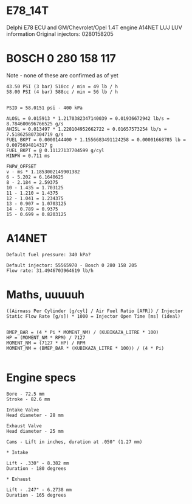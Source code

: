 # E78_14T

Delphi E78 ECU and GM/Chevrolet/Opel 1.4T engine A14NET LUJ LUV information
Original injectors: 0280158205

# BOSCH 0 280 158 117
Note - none of these are confirmed as of yet

```
43.50 PSI (3 bar) 510cc / min = 49 lb / h
58.00 PSI (4 bar) 588cc / min = 56 lb / h


PSID = 58.0151 psi - 400 kPa

ALOSL = 0.015913 * 1.2170382347140039 = 0.01936672942 lb/s = 8.784600696766525 g/s
AHISL = 0.013497 * 1.228104952662722 = 0.01657573254 lb/s = 7.518625807304719 g/s
FUEL_BKPT = 0.0000144400 * 1.1556683491124258 = 0.00001668785 lb = 0.0075694814317 g
FUEL_BKPT = @ 0.11127137704599 g/cyl
MINPW = 0.711 ms

FNPW_OFFSET
v - ms * 1.1853002149901382
6 - 5.202 = 6.1640625
8 - 2.184 = 2.59375
10 - 1.435 = 1.703125
11 - 1.210 = 1.4375
12 - 1.041 = 1.234375
13 - 0.907 = 1.0703125
14 - 0.789 = 0.9375
15 - 0.699 = 0.8203125
```


# A14NET

```
Default fuel pressure: 340 kPa?

Default injector: 55565970 - Bosch 0 280 158 205 
Flow rate: 31.4946703964619 lb/h
```


# Maths, uuuuuh

```
((Airmass Per Cylinder [g/cyl] / Air Fuel Ratio [AFR]) / Injector Static Flow Rate [g/s]) * 1000 = Injector Open Time [ms] (ideal)


BMEP_BAR = (4 * Pi * MOMENT_NM) / (KUBIKAZA_LITRE * 100)
HP = (MOMENT_NM * RPM) / 7127
MOMENT_NM = (7127 * HP) / RPM
MOMENT_NM = (BMEP_BAR * (KUBIKAZA_LITRE * 100)) / (4 * Pi)


```


# Engine specs

```
Bore - 72.5 mm 
Stroke - 82.6 mm

Intake Valve
Head diameter - 28 mm

Exhaust Valve
Head diameter - 25 mm

Cams - Lift in inches, duration at .050" (1.27 mm)

* Intake

Lift - .330" - 8.382 mm
Duration - 180 degrees

* Exhaust

Lift - .247" - 6.2738 mm
Duration - 165 degrees

```